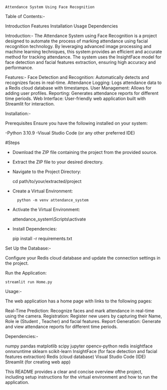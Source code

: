 				                                                                            Attendance System Using Face Recognition

Table of Contents:-

Introduction
Features
Installation
Usage
Dependencies


Introduction:-
The Attendance System using Face Recognition is a project designed to automate the process of marking attendance using facial recognition technology. By leveraging advanced image processing and machine learning techniques, this system provides an efficient and accurate method for tracking attendance. The system uses the InsightFace model for face detection and facial features extraction, ensuring high accuracy and performance.

Features:-
Face Detection and Recognition: Automatically detects and recognizes faces in real-time.
Attendance Logging: Logs attendance data to a Redis cloud database with timestamps.
User Management: Allows for adding user profiles.
Reporting: Generates attendance reports for different time periods.
Web Interface: User-friendly web application built with Streamlit for interaction.

Installation:-

Prerequisites
Ensure you have the following installed on your system:

-Python 3.10.9
-Visual Studio Code (or any other preferred IDE)

#Steps

- Download the ZIP file containing the project from the provided source.
- Extract the ZIP file to your desired directory.
- Navigate to the Project Directory:

	cd path/to/your/extracted/project

- Create a Virtual Environment:

    	python -m venv attendance_system

- Activate the Virtual Environment:

	attendance_system\Scripts\activate

- Install Dependencies:

	pip install -r requirements.txt


Set Up the Database:-

Configure your Redis cloud database and update the connection settings in the project.

Run the Application:

	streamlit run Home.py

Usage:-

The web application has a home page with links to the following pages:

Real-Time Prediction:
Recognize faces and mark attendance in real-time using the camera.
Registration:
Register new users by capturing their Name, Role ie (Student , Teacher) and facial features.
Report Generation:
Generate and view attendance reports for different time periods.

Dependencies:-

numpy
pandas
matplotlib
scipy
jupyter
opencv-python
redis
insightface
onnxruntime
sklearn
scikit-learn
InsightFace (for face detection and facial features extraction)
Redis (cloud database)
Visual Studio Code (IDE)
Streamlit (for creating web app)


This README provides a clear and concise overview ofthe project, including setup instructions for the virtual environment and how to run the application.
